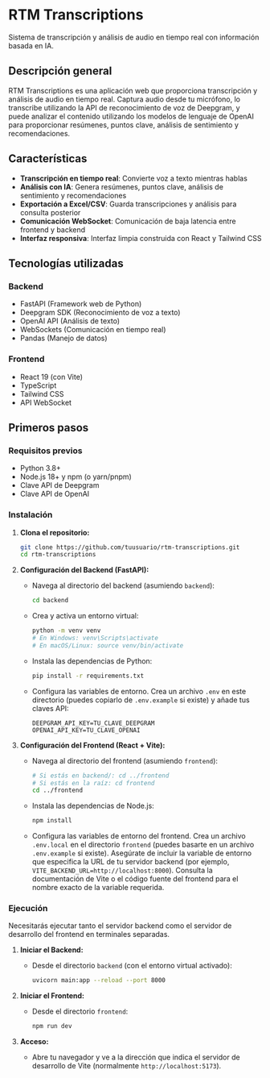 # RTM Transcriptions

Sistema de transcripción y análisis de audio en tiempo real con información basada en IA.

## Descripción general

RTM Transcriptions es una aplicación web que proporciona transcripción y análisis de audio en tiempo real. Captura audio desde tu micrófono, lo transcribe utilizando la API de reconocimiento de voz de Deepgram, y puede analizar el contenido utilizando los modelos de lenguaje de OpenAI para proporcionar resúmenes, puntos clave, análisis de sentimiento y recomendaciones.

## Características

- **Transcripción en tiempo real**: Convierte voz a texto mientras hablas
- **Análisis con IA**: Genera resúmenes, puntos clave, análisis de sentimiento y recomendaciones
- **Exportación a Excel/CSV**: Guarda transcripciones y análisis para consulta posterior
- **Comunicación WebSocket**: Comunicación de baja latencia entre frontend y backend
- **Interfaz responsiva**: Interfaz limpia construida con React y Tailwind CSS

## Tecnologías utilizadas

### Backend
- FastAPI (Framework web de Python)
- Deepgram SDK (Reconocimiento de voz a texto)
- OpenAI API (Análisis de texto)
- WebSockets (Comunicación en tiempo real)
- Pandas (Manejo de datos)

### Frontend
- React 19 (con Vite)
- TypeScript
- Tailwind CSS
- API WebSocket

## Primeros pasos

### Requisitos previos

- Python 3.8+
- Node.js 18+ y npm (o yarn/pnpm)
- Clave API de Deepgram
- Clave API de OpenAI

### Instalación

1.  **Clona el repositorio:**
    ```bash
    git clone https://github.com/tuusuario/rtm-transcriptions.git
    cd rtm-transcriptions
    ```

2.  **Configuración del Backend (FastAPI):**
    *   Navega al directorio del backend (asumiendo `backend`):
        ```bash
        cd backend
        ```
    *   Crea y activa un entorno virtual:
        ```bash
        python -m venv venv
        # En Windows: venv\Scripts\activate
        # En macOS/Linux: source venv/bin/activate
        ```
    *   Instala las dependencias de Python:
        ```bash
        pip install -r requirements.txt
        ```
    *   Configura las variables de entorno. Crea un archivo `.env` en este directorio (puedes copiarlo de `.env.example` si existe) y añade tus claves API:
        ```env
        DEEPGRAM_API_KEY=TU_CLAVE_DEEPGRAM
        OPENAI_API_KEY=TU_CLAVE_OPENAI
        ```

3.  **Configuración del Frontend (React + Vite):**
    *   Navega al directorio del frontend (asumiendo `frontend`):
        ```bash
        # Si estás en backend/: cd ../frontend
        # Si estás en la raíz: cd frontend
        cd ../frontend
        ```
    *   Instala las dependencias de Node.js:
        ```bash
        npm install
        ```
    *   Configura las variables de entorno del frontend. Crea un archivo `.env.local` en el directorio `frontend` (puedes basarte en un archivo `.env.example` si existe). Asegúrate de incluir la variable de entorno que especifica la URL de tu servidor backend (por ejemplo, `VITE_BACKEND_URL=http://localhost:8000`). Consulta la documentación de Vite o el código fuente del frontend para el nombre exacto de la variable requerida.

### Ejecución

Necesitarás ejecutar tanto el servidor backend como el servidor de desarrollo del frontend en terminales separadas.

1.  **Iniciar el Backend:**
    *   Desde el directorio `backend` (con el entorno virtual activado):
        ```bash
        uvicorn main:app --reload --port 8000
        ```

2.  **Iniciar el Frontend:**
    *   Desde el directorio `frontend`:
        ```bash
        npm run dev
        ```

3.  **Acceso:**
    *   Abre tu navegador y ve a la dirección que indica el servidor de desarrollo de Vite (normalmente `http://localhost:5173`).
